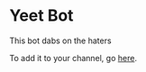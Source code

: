 # Yeet Bot

This bot dabs on the haters

To add it to your channel, go [here](https://discordapp.com/oauth2/authorize?&client_id=390535530800218115&scope=bot&permissions=0).